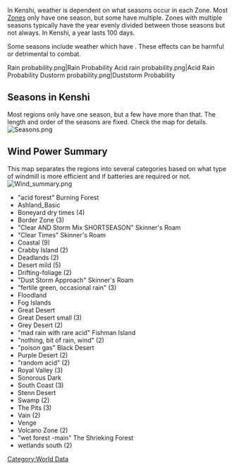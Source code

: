 In Kenshi, weather is dependent on what seasons occur in each Zone. Most
[Zones](:Category:Zones "wikilink") only have one season, but some have
multiple. Zones with multiple seasons typically have the year evenly
divided between those seasons but not always. In Kenshi, a year lasts
100 days.

Some seasons include weather which have [](Weather_Effects.md). These effects can be harmful or
detrimental to combat.

Rain probability.png\|Rain Probability Acid rain probability.png\|Acid
Rain Probability Dustorm probability.png\|Duststorm Probability

## Seasons in Kenshi

Most regions only have one season, but a few have more than that. The
length and order of the seasons are fixed. Check the map for details.
![](Seasons.png "Seasons.png")

## Wind Power Summary

This map separates the regions into several categories based on what
type of windmill is more efficient and if batteries are required or not.
![](Wind_summary.png "Wind_summary.png")

- "acid forest" Burning Forest
- Ashland_Basic
- Boneyard dry times (4)
- Border Zone (3)
- "Clear AND Storm Mix SHORTSEASON" Skinner's Roam
- "Clear Times" Skinner's Roam
- Coastal (9)
- Crabby Island (2)
- Deadlands (2)
- Desert mild (5)
- Drifting-foliage (2)
- "Dust Storm Approach" Skinner's Roam
- "fertile green, occasional rain" (3)
- Floodland
- Fog Islands
- Great Desert
- Great Desert small (3)
- Grey Desert (2)
- "mad rain with rare acid" Fishman Island
- "nothing, bit of rain, wind" (2)
- "poison gas" Black Desert
- Purple Desert (2)
- "random acid" (2)
- Royal Valley (3)
- Sonorous Dark
- South Coast (3)
- Stenn Desert
- Swamp (2)
- The Pits (3)
- Vain (2)
- Venge
- Volcano Zone (2)
- "wet forest -main" The Shrieking Forest
- wetlands south (2)

[Category:World Data](Category:World_Data "wikilink")